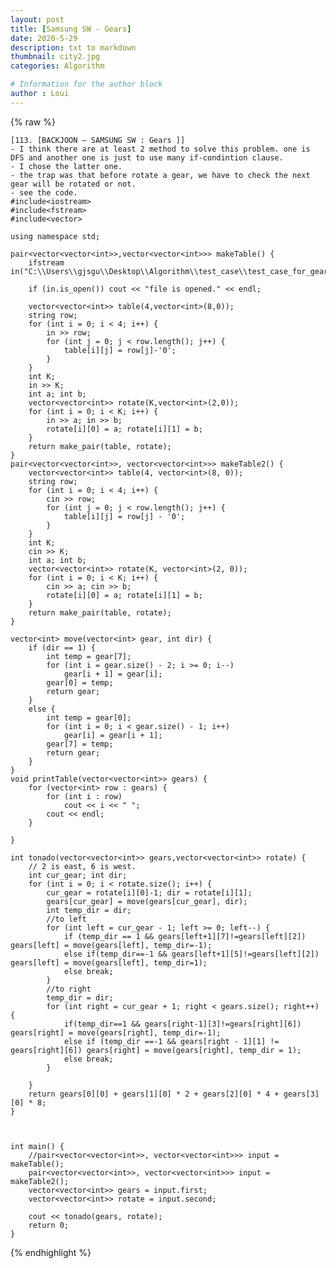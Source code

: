 ```yaml
---
layout: post
title: [Samsung SW - Gears]
date: 2020-5-29
description: txt to markdown
thumbnail: city2.jpg
categories: Algorithm

# Information for the author block
author : Loui
---
```


{% raw %}

	﻿[113. [BACKJOON – SAMSUNG SW : Gears ]]
	- I think there are at least 2 method to solve this problem. one is DFS and another one is just to use many if-condintion clause.
	- I chose the latter one.
	- the trap was that before rotate a gear, we have to check the next gear will be rotated or not.
	- see the code.
	#include<iostream>
	#include<fstream>
	#include<vector>
	
	using namespace std;
	
	pair<vector<vector<int>>,vector<vector<int>>> makeTable() {
		ifstream in("C:\\Users\\gjsgu\\Desktop\\Algorithm\\test_case\\test_case_for_gears.txt");
	
		if (in.is_open()) cout << "file is opened." << endl;
	
		vector<vector<int>> table(4,vector<int>(8,0));
		string row;
		for (int i = 0; i < 4; i++) {
			in >> row;
			for (int j = 0; j < row.length(); j++) {
				table[i][j] = row[j]-'0';
			}
		}
		int K;
		in >> K;
		int a; int b;
		vector<vector<int>> rotate(K,vector<int>(2,0));
		for (int i = 0; i < K; i++) {
			in >> a; in >> b;
			rotate[i][0] = a; rotate[i][1] = b;
		}
		return make_pair(table, rotate);
	}
	pair<vector<vector<int>>, vector<vector<int>>> makeTable2() {
		vector<vector<int>> table(4, vector<int>(8, 0));
		string row;
		for (int i = 0; i < 4; i++) {
			cin >> row;
			for (int j = 0; j < row.length(); j++) {
				table[i][j] = row[j] - '0';
			}
		}
		int K;
		cin >> K;
		int a; int b;
		vector<vector<int>> rotate(K, vector<int>(2, 0));
		for (int i = 0; i < K; i++) {
			cin >> a; cin >> b;
			rotate[i][0] = a; rotate[i][1] = b;
		}
		return make_pair(table, rotate);
	}
	
	vector<int> move(vector<int> gear, int dir) {
		if (dir == 1) {
			int temp = gear[7];
			for (int i = gear.size() - 2; i >= 0; i--)
				gear[i + 1] = gear[i];
			gear[0] = temp;
			return gear;
		}
		else {
			int temp = gear[0];
			for (int i = 0; i < gear.size() - 1; i++)
				gear[i] = gear[i + 1];
			gear[7] = temp;
			return gear;
		}	
	}
	void printTable(vector<vector<int>> gears) {
		for (vector<int> row : gears) {
			for (int i : row)
				cout << i << " ";
			cout << endl;
		}
	
	}
	
	int tonado(vector<vector<int>> gears,vector<vector<int>> rotate) {
		// 2 is east, 6 is west.
		int cur_gear; int dir;
		for (int i = 0; i < rotate.size(); i++) {
			cur_gear = rotate[i][0]-1; dir = rotate[i][1];
			gears[cur_gear] = move(gears[cur_gear], dir);
			int temp_dir = dir;
			//to left
			for (int left = cur_gear - 1; left >= 0; left--) {
				if (temp_dir == 1 && gears[left+1][7]!=gears[left][2]) gears[left] = move(gears[left], temp_dir=-1);
				else if(temp_dir==-1 && gears[left+1][5]!=gears[left][2]) gears[left] = move(gears[left], temp_dir=1);
				else break;
			}
			//to right
			temp_dir = dir;
			for (int right = cur_gear + 1; right < gears.size(); right++) {
				if(temp_dir==1 && gears[right-1][3]!=gears[right][6]) gears[right] = move(gears[right], temp_dir=-1);
				else if (temp_dir ==-1 && gears[right - 1][1] != gears[right][6]) gears[right] = move(gears[right], temp_dir = 1);
				else break;
			}
		
		}
		return gears[0][0] + gears[1][0] * 2 + gears[2][0] * 4 + gears[3][0] * 8;
	}
	
	
	
	int main() {
		//pair<vector<vector<int>>, vector<vector<int>>> input = makeTable();
		pair<vector<vector<int>>, vector<vector<int>>> input = makeTable2();
		vector<vector<int>> gears = input.first;
		vector<vector<int>> rotate = input.second;
	
		cout << tonado(gears, rotate);
		return 0;
	}
	
{% endhighlight %}
